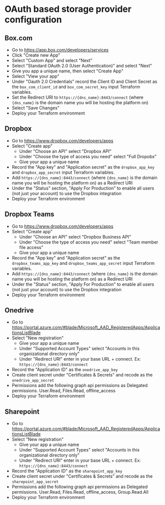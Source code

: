 # OAuth based storage provider configuration

## Box.com

* Go to https://app.box.com/developers/services
* Click "Create new App"
* Select "Custom App" and select "Next"
* Select "Standard OAuth 2.0 (User Authentication)" and select "Next"
* Give you app a unique name, then select "Create App"
* Select "View your app"
* Under "Oauth 2.0 Credentials" record the Client ID and Client Secret as the `box_com_client_id` and `box_com_secret_key` input Terraform variables.
* Set the Redirect URI to `https://{dns_name}:8443/connect` (where `{dns_name}` is the domain name you will be hosting the platform on)
* Select "Save Changes"
* Deploy your Terraform environment


## Dropbox

* Go to https://www.dropbox.com/developers/apps
* Select "Create app"
  * Under "Choose an API" select "Dropbox API"
  * Under "Choose the type of access you need" select "Full Dropobx"
  * Give your app a unique name
* Record the "App key" and "Application secret" as the `dropbox_app_key` and `dropbox_app_secret` input Terraform variables.
* Add `https://{dns_name}:8443/connect` (where `{dns_name}` is the domain name you will be hosting the platform on) as a Redirect URI
* Under the "Status" section, "Apply For Production" to enable all users (not just your account) to use the Dropbox integration
* Deploy your Terraform environment

## Dropbox Teams

* Go to https://www.dropbox.com/developers/apps
* Select "Create app"
  * Under "Choose an API" select "Dropbox Business API"
  * Under "Choose the type of access you need" select "Team member file access"
  * Give your app a unique name
* Record the "App key" and "Application secret" as the `dropbox_teams_app_key` and `dropbox_teams_app_secret` input Terraform variables.
* Add `https://{dns_name}:8443/connect` (where `{dns_name}` is the domain name you will be hosting the platform on) as a Redirect URI
* Under the "Status" section, "Apply For Production" to enable all users (not just your account) to use the Dropbox integration
* Deploy your Terraform environment

## Onedrive

* Go to https://portal.azure.com/#blade/Microsoft_AAD_RegisteredApps/ApplicationsListBlade
* Select "New registration"
  * Give your app a unique name
  * Under "Supported Account Types" select "Accounts in this organizational directory only"
  * Under "Redirect URI" enter in your base URL + connect.  Ex: `https://{dns_name}:8443/connect`
* Record the "Application ID" as the `onedrive_app_key`
* Create client secret under "Certificates & Secrets" and recode as the `onedrive_app_secret`
* Permissions add the following graph api permissions as Delegated permissions.  User.Read, Files.Read, offline_access
* Deploy your Terraform environment

## Sharepoint

* Go to https://portal.azure.com/#blade/Microsoft_AAD_RegisteredApps/ApplicationsListBlade
* Select "New registration"
  * Give your app a unique name
  * Under "Supported Account Types" select "Accounts in this organizational directory only"
  * Under "Redirect URI" enter in your base URL + connect.  Ex: `https://{dns_name}:8443/connect`
* Record the "Application ID" as the `sharepoint_app_key`
* Create client secret under "Certificates & Secrets" and recode as the `sharepoint_app_secret`
* Permissions add the following graph api permissions as Delegated permissions.  User.Read, Files.Read, offline_access, Group.Read.All
* Deploy your Terraform environment
